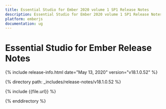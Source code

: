 ```yaml
---
title: Essential Studio for Ember 2020 volume 1 SP1 Release Notes  
description: Essential Studio for Ember 2020 volume 1 SP1 Release Notes  
platform: emberjs
documentation: ug
---
```


# Essential Studio for Ember  Release Notes  

{% include release-info.html date="May 13, 2020"  version="v18.1.0.52" %} 


{% directory path: _includes/release-notes/v18.1.0.52 %}

{% include {{file.url}} %}

{% enddirectory %}